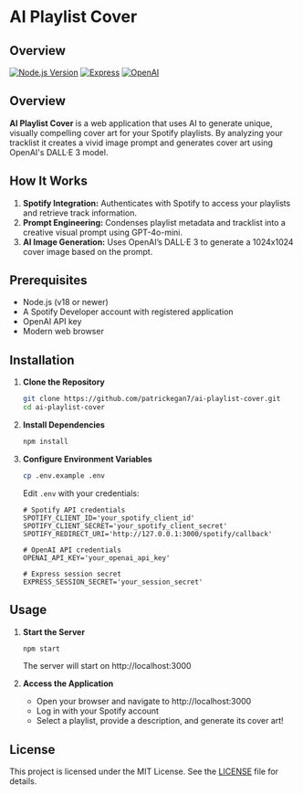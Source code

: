 # AI Playlist Cover

## Overview

[![Node.js Version](https://img.shields.io/badge/node-%3E%3D18-brightgreen)](https://nodejs.org/)
[![Express](https://img.shields.io/badge/express-5.1.0-blue)](https://expressjs.com/)
[![OpenAI](https://img.shields.io/badge/openai-5.2.0-orange)](https://openai.com/)

## Overview

**AI Playlist Cover** is a web application that uses AI to generate unique, visually compelling cover art for your Spotify playlists. By analyzing your tracklist it creates a vivid image prompt and generates cover art using OpenAI's DALL·E 3 model.

## How It Works

1. **Spotify Integration:** Authenticates with Spotify to access your playlists and retrieve track information.
2. **Prompt Engineering:** Condenses playlist metadata and tracklist into a creative visual prompt using GPT-4o-mini.
3. **AI Image Generation:** Uses OpenAI’s DALL·E 3 to generate a 1024x1024 cover image based on the prompt.

## Prerequisites

- Node.js (v18 or newer)
- A Spotify Developer account with registered application
- OpenAI API key
- Modern web browser

## Installation

1. **Clone the Repository**
   ```bash
   git clone https://github.com/patrickegan7/ai-playlist-cover.git
   cd ai-playlist-cover
   ```

2. **Install Dependencies**
   ```bash
   npm install
   ```

3. **Configure Environment Variables**
   ```bash
   cp .env.example .env
   ```
   Edit `.env` with your credentials:
   ```
   # Spotify API credentials
   SPOTIFY_CLIENT_ID='your_spotify_client_id'
   SPOTIFY_CLIENT_SECRET='your_spotify_client_secret'
   SPOTIFY_REDIRECT_URI='http://127.0.0.1:3000/spotify/callback'

   # OpenAI API credentials
   OPENAI_API_KEY='your_openai_api_key'

   # Express session secret
   EXPRESS_SESSION_SECRET='your_session_secret'
   ```

## Usage

1. **Start the Server**
   ```bash
   npm start
   ```
   The server will start on http://localhost:3000

2. **Access the Application**
   - Open your browser and navigate to http://localhost:3000
   - Log in with your Spotify account
   - Select a playlist, provide a description, and generate its cover art!

## License

This project is licensed under the MIT License. See the [LICENSE](LICENSE) file for details.
